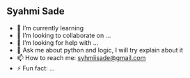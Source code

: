 ## Syahmi Sade
- 🌱 I’m currently learning 
- 👯 I’m looking to collaborate on ...
- 🤔 I’m looking for help with ...
- 💬 Ask me about python and logic, I will try explain about it
- 📫 How to reach me: syhmiisade@gmail.com
- ⚡ Fun fact: ...

<!--
**syahmisade/syahmisade** is a ✨ _special_ ✨ repository because its `README.md` (this file) appears on your GitHub profile.

Here are some ideas to get you started:

- 🔭 I’m currently working on ...
- 🌱 I’m currently learning ...
- 👯 I’m looking to collaborate on ...
- 🤔 I’m looking for help with ...
- 💬 Ask me about ...
- 📫 How to reach me: ...
- 😄 Pronouns: ...
- ⚡ Fun fact: ...
-->
